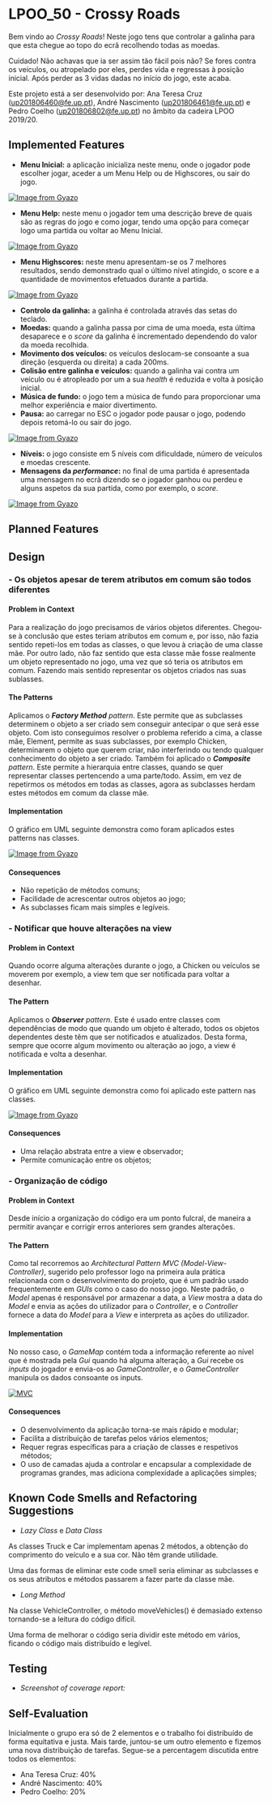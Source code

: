 # LPOO_50 - Crossy Roads

Bem vindo ao _Crossy Roads_! Neste jogo tens que controlar a galinha para que esta chegue ao topo do ecrã recolhendo todas as moedas.

Cuidado! Não achavas que ia ser assim tão fácil pois não? Se fores contra os veículos, ou atropelado por eles, perdes vida e regressas à posição inicial. Após perder as 3 vidas dadas no início do jogo, este acaba.

Este projeto está a ser desenvolvido por: Ana Teresa Cruz (up201806460@fe.up.pt), André Nascimento (up201806461@fe.up.pt) e Pedro Coelho (up201806802@fe.up.pt) no âmbito da cadeira LPOO 2019/20.

## Implemented Features 
- **Menu Inicial:** a aplicação inicializa neste menu, onde o jogador pode escolher jogar, aceder a um Menu Help ou de Highscores, ou sair do jogo.

[![Image from Gyazo](https://i.gyazo.com/d7403de3e9baecddc34d5f1185573e32.png)](https://gyazo.com/d7403de3e9baecddc34d5f1185573e32)

- **Menu Help:** neste menu o jogador tem uma descrição breve de quais são as regras do jogo e como jogar, tendo uma opção para começar logo uma partida ou voltar ao Menu Inicial.

[![Image from Gyazo](https://i.gyazo.com/3b049be2bc4be52055405e49a43670aa.png)](https://gyazo.com/3b049be2bc4be52055405e49a43670aa)
- **Menu Highscores:** neste menu apresentam-se os 7 melhores resultados, sendo demonstrado qual o último nível atingido, o score e a quantidade de movimentos efetuados durante a partida.

[![Image from Gyazo](https://i.gyazo.com/94cfaced021bdd099397c17805f5be8b.png)](https://gyazo.com/94cfaced021bdd099397c17805f5be8b)
- **Controlo da galinha:** a galinha é controlada através das setas do teclado.
- **Moedas:** quando a galinha passa por cima de uma moeda, esta última desaparece e o _score_ da galinha é incrementado dependendo do valor da moeda recolhida.
- **Movimento dos veículos:** os veículos deslocam-se consoante a sua direção (esquerda ou direita) a cada 200ms.
- **Colisão entre galinha e veículos:** quando a galinha vai contra um veículo ou é atropleado por um a sua _health_ é reduzida e volta à posição inicial.
- **Música de fundo:** o jogo tem a música de fundo para proporcionar uma melhor experiência e maior divertimento.
- **Pausa:** ao carregar no ESC o jogador pode pausar o jogo, podendo depois retomá-lo ou sair do jogo.

[![Image from Gyazo](https://i.gyazo.com/ef9bdd8d4491d54f86d990337ca7f512.png)](https://gyazo.com/ef9bdd8d4491d54f86d990337ca7f512)
- **Níveis:** o jogo consiste em 5 níveis com dificuldade, número de veículos e moedas crescente.
- **Mensagens da _performance_:** no final de uma partida é apresentada uma mensagem no ecrã dizendo se o jogador ganhou ou perdeu e alguns aspetos da sua partida, como por exemplo, o _score_.

[![Image from Gyazo](https://i.gyazo.com/9566abc8260a0d6bd99258140bd741c9.png)](https://gyazo.com/9566abc8260a0d6bd99258140bd741c9)
 
## Planned Features

## Design

### - Os objetos apesar de terem atributos em comum são todos diferentes

#### Problem in Context

Para a realização do jogo precisamos de vários objetos diferentes. Chegou-se à conclusão que estes teriam atributos em comum e, por isso, não fazia sentido repeti-los em todas as classes, o que levou à criação de uma classe mãe.
Por outro lado, não faz sentido que esta classe mãe fosse realmente um objeto representado no jogo, uma vez que só teria os atributos em comum. Fazendo mais sentido representar os objetos criados nas suas sublasses.

#### The Patterns

Aplicamos o _**Factory Method**_ _pattern_. Este permite que as subclasses determinem o objeto a ser criado sem conseguir antecipar o que será esse objeto. Com isto conseguimos resolver o problema referido a cima, a classe mãe, Element, permite as suas subclasses, por exemplo Chicken, determinarem o objeto que querem criar, não interferindo ou tendo qualquer conhecimento do objeto a ser criado.
Também foi aplicado o _**Composite**_ _pattern_. Este permite a hierarquia entre classes, quando se quer representar classes pertencendo a uma parte/todo. Assim, em vez de repetirmos os métodos em todas as classes, agora as subclasses herdam estes métodos em comum da classe mãe.

#### Implementation
O gráfico em UML seguinte demonstra como foram aplicados estes patterns nas classes.

[![Image from Gyazo](https://i.gyazo.com/af6e6d09cc0b7abdb3a8862e4b31a973.png)](https://gyazo.com/af6e6d09cc0b7abdb3a8862e4b31a973)

#### Consequences

- Não repetição de métodos comuns;
- Facilidade de acrescentar outros objetos ao jogo;
- As subclasses ficam mais simples e legíveis.

### - Notificar que houve alterações na view

#### Problem in Context

Quando ocorre alguma alterações durante o jogo, a Chicken ou veículos se moverem por exemplo, a view tem que ser notificada para voltar a desenhar.

#### The Pattern

Aplicamos o _**Observer**_ _pattern_. Este é usado entre classes com dependências de modo que quando um objeto é alterado, todos os objetos dependentes deste têm que ser notificados e atualizados. Desta forma, sempre que ocorre algum movimento ou alteração ao jogo, a view é notificada e volta a desenhar.

#### Implementation
O gráfico em UML seguinte demonstra como foi aplicado este pattern nas classes.

[![Image from Gyazo](https://i.gyazo.com/98fc64d7ec1815f01be4c2108791a78e.png)](https://gyazo.com/98fc64d7ec1815f01be4c2108791a78e)

#### Consequences

- Uma relação abstrata entre a view e observador;
- Permite comunicação entre os objetos;

### - Organização de código

#### Problem in Context

Desde início a organização do código era um ponto fulcral, de maneira a permitir avançar e corrigir erros anteriores sem grandes alterações.

#### The Pattern

Como tal recorremos ao _Architectural Pattern_ _MVC (Model-View-Controller)_, sugerido pelo professor logo na primeira aula prática relacionada com o desenvolvimento do projeto, que é um padrão usado frequentemente em _GUIs_ como o caso do nosso jogo.
Neste padrão, o _Model_ apenas é responsável por armazenar a data, a _View_ mostra a data do _Model_ e envia as ações do utilizador para o _Controller_, e o _Controller_ fornece a data do _Model_ para a _View_ e interpreta as ações do utilizador.

#### Implementation

No nosso caso, o _GameMap_ contém toda a informação referente ao nível que é mostrada pela _Gui_ quando há alguma alteração, a _Gui_ recebe os _inputs_ do jogador e envia-os ao _GameController_, e o _GameController_ manipula os dados consoante os inputs.

[![MVC](https://i.gyazo.com/0efec72c41247b5e6ce85dabb795bb89.png)](https://gyazo.com/0efec72c41247b5e6ce85dabb795bb89)

#### Consequences

- O desenvolvimento da aplicação torna-se mais rápido e modular;
- Facilita a distribuição de tarefas pelos vários elementos;
- Requer regras específicas para a criação de classes e respetivos métodos;
- O uso de camadas ajuda a controlar e encapsular a complexidade de programas grandes, mas adiciona complexidade a aplicações simples;

## Known Code Smells and Refactoring Suggestions

- _Lazy Class_ e _Data Class_

As classes Truck e Car implementam apenas 2 métodos, a obtenção do comprimento do veículo e a sua cor. Não têm grande utilidade.

Uma das formas de eliminar este code smell seria eliminar as subclasses e os seus atributos e métodos passarem a fazer parte da classe mãe.

- _Long Method_

Na classe VehicleController, o método moveVehicles() é demasiado extenso tornando-se a leitura do código difícil.

Uma forma de melhorar o código seria dividir este método em vários, ficando o código mais distribuído e legível.

## Testing

- _Screenshot of coverage report:_

## Self-Evaluation

Inicialmente o grupo era só de 2 elementos e o trabalho foi distribuído de forma equitativa e justa. Mais tarde, juntou-se um outro elemento e fizemos uma nova distribuição de tarefas. Segue-se a percentagem discutida entre todos os elementos:

- Ana Teresa Cruz: 40% 
- André Nascimento: 40%
- Pedro Coelho: 20%